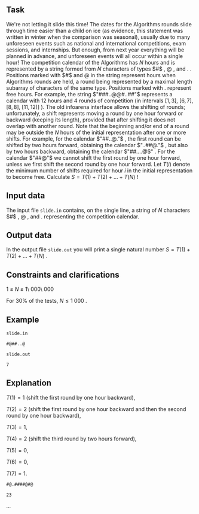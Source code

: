 ## Task

We're not letting it slide this time! The dates for the Algorithms rounds slide through time easier than a child on ice (as evidence, this statement was written in winter when the comparison was seasonal), usually due to many unforeseen events such as national and international competitions, exam sessions, and internships. But enough, from next year everything will be planned in advance, and unforeseen events will all occur within a single hour! The competition calendar of the Algorithms has $N$ hours and is represented by a string formed from $N$ characters of types $#$ , $@$ , and $.$ . Positions marked with $#$ and $@$ in the string represent hours when Algorithms rounds are held, a round being represented by a maximal length subarray of characters of the same type. Positions marked with $.$ represent free hours. For example, the string $"###..@@#..##"$ represents a calendar with $12$ hours and $4$ rounds of competition (in intervals $[1, 3]$, $[6, 7]$, $[8, 8]$, $[11, 12)]$ ). The old infoarena interface allows the shifting of rounds; unfortunately, a shift represents moving a round by one hour forward or backward (keeping its length), provided that after shifting it does not overlap with another round. Note that the beginning and/or end of a round may be outside the $N$ hours of the initial representation after one or more shifts. For example, for the calendar $"##..@."$ , the first round can be shifted by two hours forward, obtaining the calendar $"..##@."$ , but also by two hours backward, obtaining the calendar $"##....@$" . For the calendar $"##@"$ we cannot shift the first round by one hour forward, unless we first shift the second round by one hour forward. Let $T(i)$ denote the minimum number of shifts required for hour $i$ in the initial representation to become free. Calculate $S = T(1) + T(2) + \dots + T(N)$ ! 

## Input data

The input file `slide.in` contains, on the single line, a string of $N$ characters $#$ , $@$ , and $.$ representing the competition calendar. 

## Output data

In the output file `slide.out` you will print a single natural number $S = T(1) + T(2) + \dots + T(N)$ . 

## Constraints and clarifications

1 $\leq$ $N$ $\leq$ 1\ 000\ 000 

For 30% of the tests, $N \leq 1\ 000$ . 

## Example

`slide.in` 

`#@##..@` 

`slide.out` 

`7` 

## Explanation

$T(1) = 1$ (shift the first round by one hour backward),

$T(2) = 2$ (shift the first round by one hour backward and then the second round by one hour backward),

$T(3) = 1$,

$T(4) = 2$ (shift the third round by two hours forward),

$T(5) = 0$,

$T(6) = 0$,

$T(7) = 1$. 

`#@.####@#@`

`23`

...
